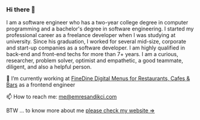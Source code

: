 ### Hi there 👋

I am a software engineer who has a two-year college degree in computer programming and a bachelor's degree in software engineering. I started my professional career as a freelance developer when I was studying at university. Since his graduation, I worked for several mid-size, corporate and start-up companies as a software developer. I am highly qualified in back-end and front-end techs for more than 7+ years. I am a curious, researcher, problem solver, optimist and empathetic, a good teammate, diligent, and also a helpful person.


🔭  I’m currently working at [FineDine Digital Menus for Restaurants, Cafes & Bars](http://finedinemenu.com) as a frontend engineer

📫  How to reach me: me@emresandikci.com

BTW ... to know more about me [please check my website ⇒](https://emresandikci.com/)


<!-- **emresandikci/emresandikci** is a ✨ _special_ ✨ repository because its `README.md` (this file) appears on your GitHub profile. ~

